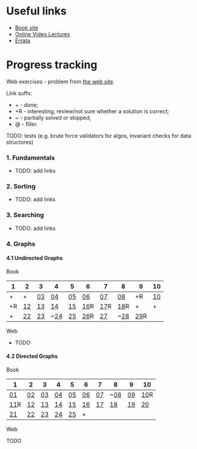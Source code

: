 # Useful links

* [Book site](http://algs4.cs.princeton.edu)
* [Online Video Lectures](http://www.cs.princeton.edu/courses/archive/fall16/cos226/lectures.html)
* [Errata](http://algs4.cs.princeton.edu/errata/)

# Progress tracking

Web exercises - problem from [the web site](http://algs4.cs.princeton.edu).

Link suffx:
* \+ - done;
* +R - interesting, review/not sure whether a solution is correct;
* \~ - partially solved or skipped;
* @ - filler.

TODO: tests (e.g. brute force validators for algos, invariant checks for data structores)

### 1. Fundamentals

* TODO: add links

### 2. Sorting

* TODO: add links

### 3. Searching

* TODO: add links

### 4. Graphs

#### 4.1 Undirected Graphs

Book

| 1 | 2 | 3 | 4 | 5 | 6 | 7 | 8 | 9 | 10 
----|---|---|---|---|---|---|---|---|----
| + | + |[03](Solutions/src/chapter_4/section_1/Solution_03.java)|[04](Solutions/src/chapter_4/section_1/Solution_04.java)|[05](Solutions/src/chapter_4/section_1/Solution_05.java)|[06](Solutions/src/chapter_4/section_1/Solution_06.java)|[07](Solutions/src/chapter_4/section_1/Solution_07.java)|[08](Solutions/src/chapter_4/section_1/Solution_08.java)|+R|[10](Solutions/src/chapter_4/section_1/Solution_10.java)|
| +R |[12](Solutions/src/chapter_4/section_1/Solution_12.java)|[13](Solutions/src/chapter_4/section_1/Solution_13.java)|[14](Solutions/src/chapter_4/section_1/Solution_14.java)|[15](Solutions/src/chapter_4/section_1/Solution_15.java)|[16](Solutions/src/chapter_4/section_1/Solution_16.java)R|[17](Solutions/src/chapter_4/section_1/Solution_17.java)R|[18](Solutions/src/chapter_4/section_1/Solution_18.java)R| + | + |
| + |[22](Solutions/src/chapter_4/section_1/Solution_22.java)|[23](Solutions/src/chapter_4/section_1/Solution_23.java)|\~[24](Solutions/src/chapter_4/section_1/Solution_24.java)|[25](Solutions/src/chapter_4/section_1/Solution_25.java)|[26](Solutions/src/chapter_4/section_1/Solution_26.java)R|[27](Solutions/src/chapter_4/section_1/Solution_27.java)|\~[28](Solutions/src/chapter_4/section_1/Solution_28.java)|[29](Solutions/src/chapter_4/section_1/Solution_29.java)R|

Web

* TODO

#### 4.2 Directed Graphs

Book

| 1 | 2 | 3 | 4 | 5 | 6 | 7 | 8 | 9 | 10
----|---|---|---|---|---|---|---|---|----
|[01](Solutions/src/chapter_4/section_2/Solution_01.java)|[02](Solutions/src/chapter_4/section_2/Solution_02.java)|[03](Solutions/src/chapter_4/section_2/Solution_03.java)|[04](Solutions/src/chapter_4/section_2/Solution_04.java)|[05](Solutions/src/chapter_4/section_2/Solution_05.java)|[06](Solutions/src/chapter_4/section_2/Solution_06.java)|[07](Solutions/src/chapter_4/section_2/Solution_07.java)|\~[08](Solutions/src/chapter_4/section_2/Solution_08.java)|[09](Solutions/src/chapter_4/section_2/Solution_09.java)|[10](Solutions/src/chapter_4/section_2/Solution_10.java)R|
|[11](Solutions/src/chapter_4/section_2/Solution_11.java)R|[12](Solutions/src/chapter_4/section_2/Solution_12.java)|[13](Solutions/src/chapter_4/section_2/Solution_13.java)|[14](Solutions/src/chapter_4/section_2/Solution_14.java)|[15](Solutions/src/chapter_4/section_2/Solution_15.java)|[16](Solutions/src/chapter_4/section_2/Solution_16.java)|[17](Solutions/src/chapter_4/section_2/Solution_17.java)|[18](Solutions/src/chapter_4/section_2/Solution_18.java)|[19](Solutions/src/chapter_4/section_2/Solution_19.java)|[20](Solutions/src/chapter_4/section_2/Solution_20.java)|
|[21](Solutions/src/chapter_4/section_2/Solution_21.java)|[22](Solutions/src/chapter_4/section_2/Solution_22.java)|[23](Solutions/src/chapter_4/section_2/Solution_23.java)|[24](Solutions/src/chapter_4/section_2/Solution_24.java)|[25](Solutions/src/chapter_4/section_2/Solution_25.java)|+

Web

TODO
